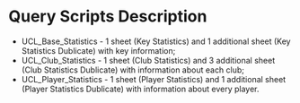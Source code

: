 # Query Scripts Description

* UCL_Base_Statistics - 1 sheet (Key Statistics) and 1 additional sheet (Key Statistics Dublicate) with key information;
* UCL_Club_Statistics - 1 sheet (Club Statistics) and 3 additional sheet (Club Statistics Dublicate) with information about each club;
* UCL_Player_Statistics - 1 sheet (Player Statistics) and 1 additional sheet (Player Statistics Dublicate) with information about every player.
